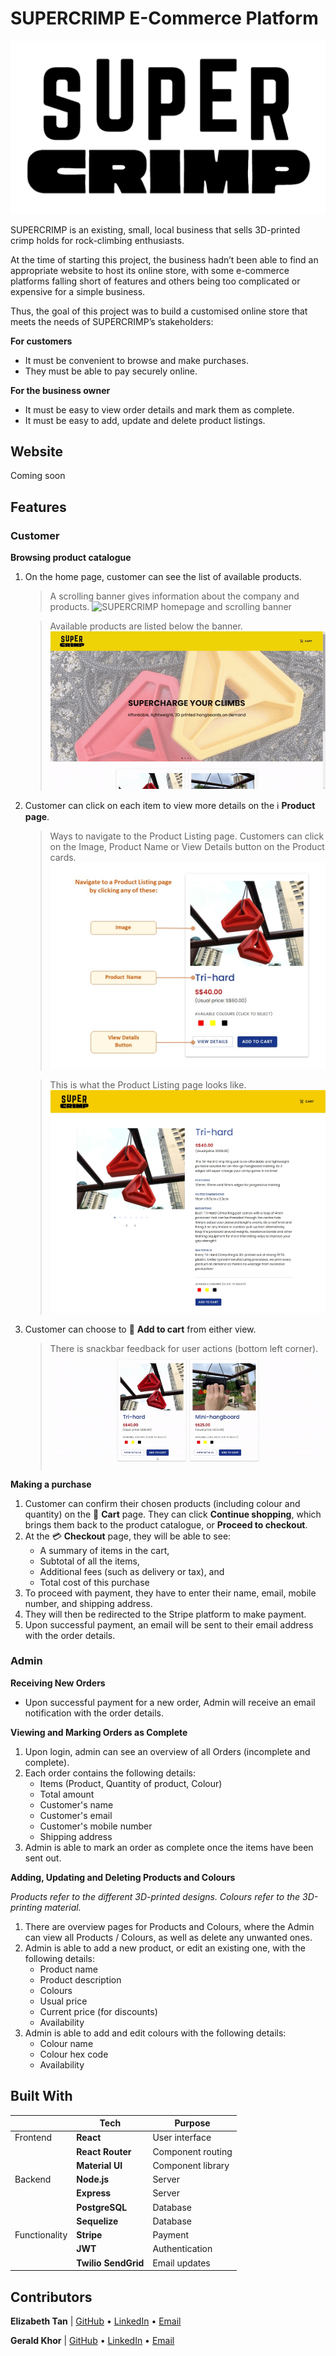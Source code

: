 # SUPERCRIMP E-Commerce Platform

<picture>
  <source media="(prefers-color-scheme: dark)" srcset="./public/images/logos/SUPERCRIMP-logo.png">
  <source media="(prefers-color-scheme: light)" srcset="./public/images/logos/SUPERCRIMP-logo-black.png">
  <img alt="SUPERCRIMP Logo" src="./public/images/logos/SUPERCRIMP-logo-black.png">
</picture>

SUPERCRIMP is an existing, small, local business that sells 3D-printed crimp holds for rock-climbing enthusiasts.

At the time of starting this project, the business hadn’t been able to find an appropriate website to host its online store, with some e-commerce platforms falling short of features and others being too complicated or expensive for a simple business.

Thus, the goal of this project was to build a customised online store that meets the needs of SUPERCRIMP’s stakeholders:

**For customers**

- It must be convenient to browse and make purchases.
- They must be able to pay securely online.

**For the business owner**

- It must be easy to view order details and mark them as complete.
- It must be easy to add, update and delete product listings.

## Website

Coming soon

## Features

<!-- To be fleshed out with screenshots later -->

### Customer

**Browsing product catalogue**

1. On the home page, customer can see the list of available products.

   > A scrolling banner gives information about the company and products.
   > ![SUPERCRIMP homepage and scrolling banner](./public/readme/1_Homepage_Carousel.gif)

   > Available products are listed below the banner.
   > ![SUPERCRIMP homepage with scrolling banner and products](./public/readme/1_Homepage_Products.gif)

2. Customer can click on each item to view more details on the ℹ️ **Product page**.

   > Ways to navigate to the Product Listing page. Customers can click on the Image, Product Name or View Details button on the Product cards.
   > ![Ways to navigate to individual Product Listings](./public/readme/1_Homepage_ProductCard.jpg)

   > This is what the Product Listing page looks like.
   > ![Product listing page](./public/readme/2_ProductListing.jpg)

3. Customer can choose to 🛒 **Add to cart** from either view.
   > There is snackbar feedback for user actions (bottom left corner).
   > ![Product listing page](./public/readme/3_Homepage_Add_to_cart.gif)

**Making a purchase**

1. Customer can confirm their chosen products (including colour and quantity) on the 🛒 **Cart** page. They can click **Continue shopping**, which brings them back to the product catalogue, or **Proceed to checkout**.
2. At the 💳 **Checkout** page, they will be able to see:
   - A summary of items in the cart,
   - Subtotal of all the items,
   - Additional fees (such as delivery or tax), and
   - Total cost of this purchase
3. To proceed with payment, they have to enter their name, email, mobile number, and shipping address.
4. They will then be redirected to the Stripe platform to make payment.
5. Upon successful payment, an email will be sent to their email address with the order details.

### Admin

**Receiving New Orders**

- Upon successful payment for a new order, Admin will receive an email notification with the order details.

**Viewing and Marking Orders as Complete**

1. Upon login, admin can see an overview of all Orders (incomplete and complete).
2. Each order contains the following details:
   - Items (Product, Quantity of product, Colour)
   - Total amount
   - Customer's name
   - Customer's email
   - Customer's mobile number
   - Shipping address
3. Admin is able to mark an order as complete once the items have been sent out.

**Adding, Updating and Deleting Products and Colours**

_Products refer to the different 3D-printed designs. Colours refer to the 3D-printing material._

1. There are overview pages for Products and Colours, where the Admin can view all Products / Colours, as well as delete any unwanted ones.
2. Admin is able to add a new product, or edit an existing one, with the following details:
   - Product name
   - Product description
   - Colours
   - Usual price
   - Current price (for discounts)
   - Availability
3. Admin is able to add and edit colours with the following details:
   - Colour name
   - Colour hex code
   - Availability

## Built With

|               | Tech                | Purpose           |
| ------------- | ------------------- | ----------------- |
| Frontend      | **React**           | User interface    |
|               | **React Router**    | Component routing |
|               | **Material UI**     | Component library |
| Backend       | **Node.js**         | Server            |
|               | **Express**         | Server            |
|               | **PostgreSQL**      | Database          |
|               | **Sequelize**       | Database          |
| Functionality | **Stripe**          | Payment           |
|               | **JWT**             | Authentication    |
|               | **Twilio SendGrid** | Email updates     |

## Contributors

**Elizabeth Tan** | [GitHub](https://github.com/liztanyl/) • [LinkedIn](https://www.linkedin.com/in/elizabethtanyulin/) • [Email](elizabeth.tanyulin@gmail.com)

**Gerald Khor** | [GitHub](https://github.com/gcskhor/) • [LinkedIn](https://www.linkedin.com/in/gerald-khor/) • [Email](elizabeth.tanyulin@gmail.com)
